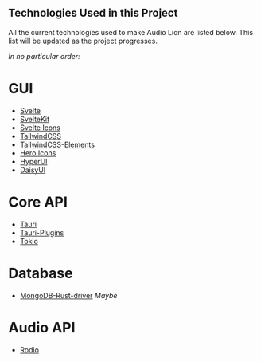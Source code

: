 ## Technologies Used in this Project

All the current technologies used to make Audio Lion are listed below. This list will be updated as the project progresses.

*In no particular order:*

# GUI
- [Svelte](https://svelte.dev/)
- [SvelteKit](https://kit.svelte.dev/)
- [Svelte Icons](https://svelte-icons.vercel.app/)
- [TailwindCSS](https://tailwindcss.com/)
- [TailwindCSS-Elements](https://tailwind-elements.com/)
- [Hero Icons](https://heroicons.com/)
- [HyperUI](https://www.hyperui.dev/)
- [DaisyUI](https://daisyui.com/)

# Core API
- [Tauri](https://tauri.app/)
- [Tauri-Plugins](https://github.com/tauri-apps/plugins-workspace)
- [Tokio](https://tokio.rs/)

# Database
- [MongoDB-Rust-driver](https://github.com/mongodb/mongo-rust-driver) *Maybe*

# Audio API
- [Rodio](https://github.com/RustAudio/rodio)